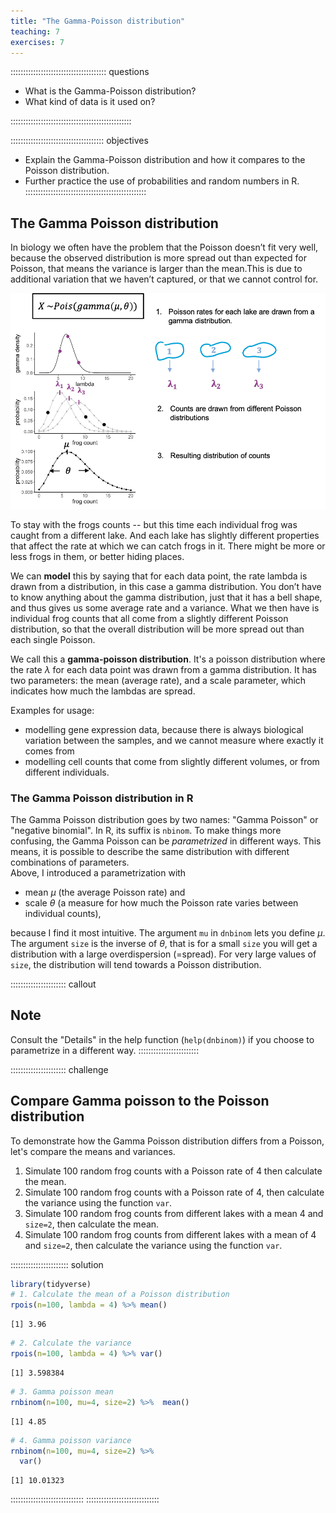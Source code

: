 ```yaml
---
title: "The Gamma-Poisson distribution"
teaching: 7
exercises: 7
---
```


:::::::::::::::::::::::::::::::::::::: questions 

- What is the Gamma-Poisson distribution?  
- What kind of data is it used on?

::::::::::::::::::::::::::::::::::::::::::::::::

::::::::::::::::::::::::::::::::::::: objectives

- Explain the Gamma-Poisson distribution and how it compares to the Poisson distribution.
- Further practice the use of probabilities and random numbers in R.
::::::::::::::::::::::::::::::::::::::::::::::::


## The Gamma Poisson distribution

In biology we often have the problem that the Poisson doesn’t fit very well, because the observed distribution is more spread out than expected for Poisson, that means the variance is larger than the mean.This is due to additional variation that we haven’t captured, or that we cannot control for.


<p align="center">
<img src="fig/gamma-poisson.png" width="800"/>
</p>

To stay with the frogs counts -- but this time each individual frog was caught from a different lake.
And each lake has slightly different properties that affect the rate at which we can catch frogs in it. There might be more or less frogs in them, or better hiding places.

We can **model** this by saying that for each data point, the rate lambda is drawn from a distribution, in this case a gamma distribution. You don’t have to know anything about the gamma distribution, just that it has a bell shape, and thus gives us some average rate and a variance. 
What we then have is individual frog counts that all come from a slightly different Poisson distribution, so that the overall distribution will be more spread out than each single Poisson.


We call this a **gamma-poisson distribution**. It's a poisson distribution where the rate $\lambda$ for each data point was drawn from a gamma distribution. It has two parameters: the mean (average rate), and a scale parameter, which indicates how much the lambdas are spread.

Examples for usage:

- modelling gene expression data, because there is always biological variation between the samples, and we cannot measure where exactly it comes from
- modelling cell counts that come from slightly different volumes, or from different individuals.




### The Gamma Poisson distribution in R

The Gamma Poisson distribution goes by two names: "Gamma Poisson" or "negative binomial". In R, its suffix is `nbinom`. To make things more confusing, the Gamma Poisson can be *parametrized* in different ways. This means, it is possible to describe the same distribution with different combinations of parameters.  
Above, I introduced a parametrization with  

- mean $\mu$ (the average Poisson rate) and  
- scale $\theta$ (a measure for how much the Poisson rate varies between individual counts),  
 
because I find it most intuitive. The argument `mu` in `dnbinom` lets you define $\mu$. The argument `size` is the inverse of $\theta$, that is for a small `size` you will get a distribution with a large overdispersion (=spread). For very large values of `size`, the distribution will tend towards a Poisson distribution.


:::::::::::::::::::::: callout
## Note
Consult the "Details" in the help function (`help(dnbinom)`) if you choose to parametrize in a different way.
::::::::::::::::::::::::


:::::::::::::::::::::: challenge

## Compare Gamma poisson to the Poisson distribution
To demonstrate how the Gamma Poisson distribution differs from a Poisson, let's compare the means and variances. 

1. Simulate 100 random frog counts with a Poisson rate of 4 then calculate the mean.  
2. Simulate 100 random frog counts with a Poisson rate of 4, then calculate the variance using the function `var`.
3. Simulate 100 random frog counts from different lakes with a mean 4 and `size=2`, then calculate the mean.
4. Simulate 100 random frog counts from different lakes with a mean of 4 and `size=2`, then calculate the variance using the function `var`.

::::::::::::::::::::::: solution



```r
library(tidyverse)
# 1. Calculate the mean of a Poisson distribution
rpois(n=100, lambda = 4) %>% mean()
```

```{.output}
[1] 3.96
```

```r
# 2. Calculate the variance
rpois(n=100, lambda = 4) %>% var()
```

```{.output}
[1] 3.598384
```

```r
# 3. Gamma poisson mean
rnbinom(n=100, mu=4, size=2) %>%  mean()
```

```{.output}
[1] 4.85
```

```r
# 4. Gamma poisson variance
rnbinom(n=100, mu=4, size=2) %>% 
  var()
```

```{.output}
[1] 10.01323
```

:::::::::::::::::::::::::::::
:::::::::::::::::::::::::::::
